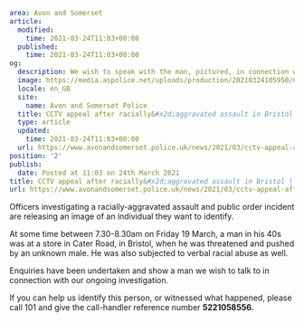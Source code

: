 ```yaml
area: Avon and Somerset
article:
  modified:
    time: 2021-03-24T11:03+00:00
  published:
    time: 2021-03-24T11:03+00:00
og:
  description: We wish to speak with the man, pictured, in connection with what happened.
  image: https://media.aspolice.net/uploads/production/20210324105950/Cater-Road-appeal-web.jpg
  locale: en_GB
  site:
    name: Avon and Somerset Police
  title: CCTV appeal after racially&#x2d;aggravated assault in Bristol | Avon and Somerset Police
  type: article
  updated:
    time: 2021-03-24T11:03+00:00
  url: https://www.avonandsomerset.police.uk/news/2021/03/cctv-appeal-after-racially-aggravated-assault-in-bristol/
position: '2'
publish:
  date: Posted at 11:03 on 24th March 2021
title: CCTV appeal after racially&#x2d;aggravated assault in Bristol | Avon and Somerset Police
url: https://www.avonandsomerset.police.uk/news/2021/03/cctv-appeal-after-racially-aggravated-assault-in-bristol/
```

Officers investigating a racially-aggravated assault and public order incident are releasing an image of an individual they want to identify.

At some time between 7.30-8.30am on Friday 19 March, a man in his 40s was at a store in Cater Road, in Bristol, when he was threatened and pushed by an unknown male. He was also subjected to verbal racial abuse as well.

Enquiries have been undertaken and show a man we wish to talk to in connection with our ongoing investigation.

If you can help us identify this person, or witnessed what happened, please call 101 and give the call-handler reference number **5221058556.**
